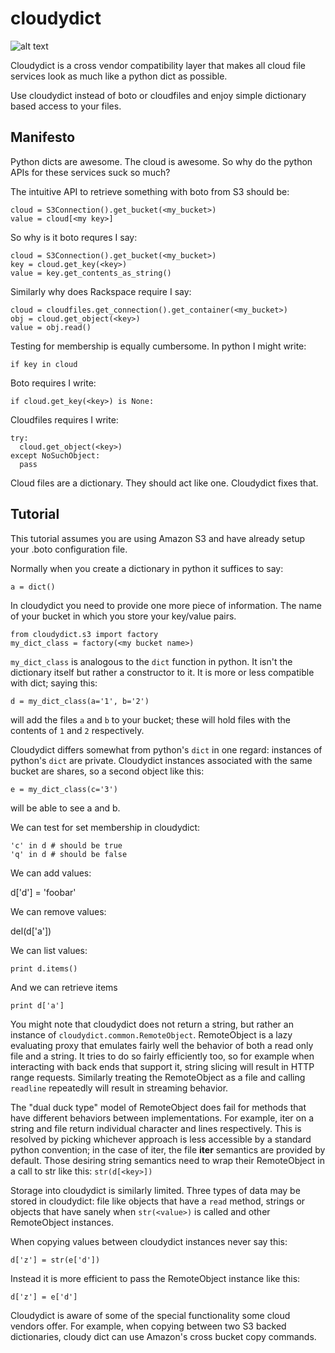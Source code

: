 cloudydict
==========

![alt text](https://github.com/wnyc/cloudydict/blob/master/cloud.jpg?raw=true "cloudydict")

Cloudydict is a cross vendor compatibility layer that makes all cloud
file services look as much like a python dict as possible.

Use cloudydict instead of boto or cloudfiles and enjoy simple
dictionary based access to your files.

Manifesto
---------

Python dicts are awesome.  The cloud is awesome.  So why do the python
APIs for these services suck so much?

The intuitive API to retrieve something with boto from S3 should be:

    cloud = S3Connection().get_bucket(<my_bucket>)
    value = cloud[<my key>]

So why is it boto requres I say: 

    cloud = S3Connection().get_bucket(<my_bucket>)
    key = cloud.get_key(<key>)
    value = key.get_contents_as_string()

Similarly why does Rackspace require I say: 

    cloud = cloudfiles.get_connection().get_container(<my_bucket>)
    obj = cloud.get_object(<key>)
    value = obj.read()

Testing for membership is equally cumbersome.  In python I might write: 

    if key in cloud

Boto requires I write:

    if cloud.get_key(<key>) is None:

Cloudfiles requires I write: 

    try:
      cloud.get_object(<key>)
    except NoSuchObject:
      pass

Cloud files are a dictionary.  They should act like one.  Cloudydict fixes that. 

Tutorial
--------

This tutorial assumes you are using Amazon S3 and have already setup your .boto configuration file. 

Normally when you create a dictionary in python it suffices to say: 

    a = dict() 


In cloudydict you need to provide one more piece of information.  The name of your bucket in which you store your key/value pairs. 

    from cloudydict.s3 import factory
    my_dict_class = factory(<my bucket name>) 

`my_dict_class` is analogous to the `dict` function in python.  It
isn't the dictionary itself but rather a constructor to it.  It is
more or less compatible with dict; saying this:

    d = my_dict_class(a='1', b='2')

will add the files `a` and `b` to your bucket; these will hold files
with the contents of `1` and `2` respectively.

Cloudydict differs somewhat from python's `dict` in one regard:
instances of python's `dict` are private.  Cloudydict instances
associated with the same bucket are shares, so a second object like
this:

    e = my_dict_class(c='3')

will be able to see a and b.  

We can test for set membership in cloudydict:

    'c' in d # should be true
    'q' in d # should be false

We can add values:

   d['d'] = 'foobar'

We can remove values:

   del(d['a'])

We can list values:

    print d.items()

And we can retrieve items

    print d['a']

You might note that cloudydict does not return a string, but rather an
instance of `cloudydict.common.RemoteObject`.  RemoteObject is a lazy
evaluating proxy that emulates fairly well the behavior of both a
read only file and a string.  It tries to do so fairly efficiently too,
so for example when interacting with back ends that support it, string
slicing will result in HTTP range requests.  Similarly treating the
RemoteObject as a file and calling `readline` repeatedly will result in
streaming behavior.

The "dual duck type" model of RemoteObject does fail for methods that
have different behaviors between implementations.  For example, iter
on a string and file return individual character and lines
respectively.  This is resolved by picking whichever approach is less
accessible by a standard python convention; in the case of iter, the file __iter__ semantics are provided by default.  Those desiring string semantics need to wrap their RemoteObject in a call to str like this: `str(d[<key>])`

Storage into cloudydict is similarly limited.  Three types of data may
be stored in cloudydict: file like objects that have a `read` method,
strings or objects that have sanely when `str(<value>)` is called and
other RemoteObject instances.

When copying values between cloudydict instances never say this:

    d['z'] = str(e['d'])


Instead it is more efficient to pass the 
RemoteObject instance like this:

    d['z'] = e['d']


Cloudydict is aware of some of the special functionality some cloud
vendors offer.  For example, when copying between two S3 backed
dictionaries, cloudy dict can use Amazon's cross bucket copy commands.



